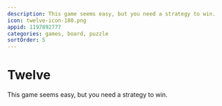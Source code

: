 ```yaml
---
description: This game seems easy, but you need a strategy to win.
icon: twelve-icon-180.png
appid: 1197892777
categories: games, board, puzzle
sortOrder: 5
---
```

# Twelve

This game seems easy, but you need a strategy to win.
